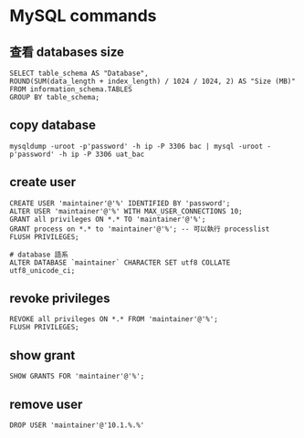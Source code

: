 # MySQL commands

## 查看 databases size

```mysql
SELECT table_schema AS "Database", 
ROUND(SUM(data_length + index_length) / 1024 / 1024, 2) AS "Size (MB)" 
FROM information_schema.TABLES 
GROUP BY table_schema;
```

## copy database

```base
mysqldump -uroot -p'password' -h ip -P 3306 bac | mysql -uroot -p'password' -h ip -P 3306 uat_bac
```

## create user

```mysql
CREATE USER 'maintainer'@'%' IDENTIFIED BY 'password';
ALTER USER 'maintainer'@'%' WITH MAX_USER_CONNECTIONS 10;
GRANT all privileges ON *.* TO 'maintainer'@'%';
GRANT process on *.* to 'maintainer'@'%'; -- 可以執行 processlist
FLUSH PRIVILEGES;

# database 語系
ALTER DATABASE `maintainer` CHARACTER SET utf8 COLLATE utf8_unicode_ci;
```

## revoke privileges

```mysql
REVOKE all privileges ON *.* FROM 'maintainer'@'%';
FLUSH PRIVILEGES;
```

## show grant

```mysql
SHOW GRANTS FOR 'maintainer'@'%';
```

## remove user

```mysql
DROP USER 'maintainer'@'10.1.%.%'
```
